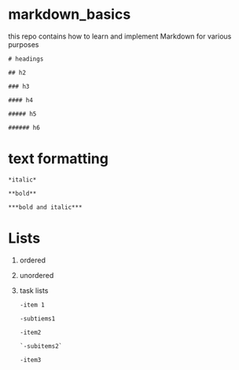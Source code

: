 # markdown_basics
this repo contains how to learn and implement Markdown for various purposes 

`# headings`

`## h2 `

`### h3`

`#### h4`

`##### h5`

`###### h6`

# text formatting

`*italic*`

`**bold**`

`***bold and italic***`

# Lists 

1. ordered
   
3. unordered

4. task lists

   `-item 1`

     `-subtiems1`

   `-item2`

       `-subitems2`

   `-item3`
